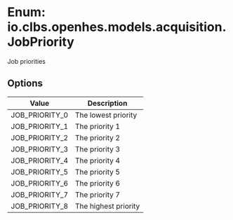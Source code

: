 # Enum: io.clbs.openhes.models.acquisition.JobPriority

Job priorities

## Options

| Value | Description |
| --- | --- |
| JOB_PRIORITY_0 | The lowest priority |
| JOB_PRIORITY_1 | The priority 1 |
| JOB_PRIORITY_2 | The priority 2 |
| JOB_PRIORITY_3 | The priority 3 |
| JOB_PRIORITY_4 | The priority 4 |
| JOB_PRIORITY_5 | The priority 5 |
| JOB_PRIORITY_6 | The priority 6 |
| JOB_PRIORITY_7 | The priority 7 |
| JOB_PRIORITY_8 | The highest priority |
